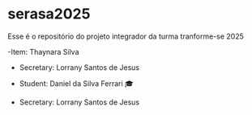 # serasa2025
Esse é o repositório do projeto integrador da turma tranforme-se 2025


-Item: Thaynara Silva 
 - Secretary: Lorrany Santos de Jesus 
- Student: Daniel da Silva Ferrari 🎓

 - Secretary: Lorrany Santos de Jesus 
